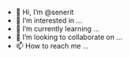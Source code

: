 - 👋 Hi, I’m @senerit
- 👀 I’m interested in ...
- 🌱 I’m currently learning ...
- 💞️ I’m looking to collaborate on ...
- 📫 How to reach me ...

<!---
senerit/senerit is a ✨ special ✨ repository because its `README.md` (this file) appears on your GitHub profile.
You can click the Preview link to take a look at your changes.
--->
